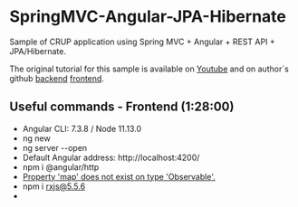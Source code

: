 # SpringMVC-Angular-JPA-Hibernate
Sample of CRUP application using Spring MVC + Angular + REST API + JPA/Hibernate.

The original tutorial for this sample is available on [Youtube](https://www.youtube.com/watch?v=PQmu752Ifn8&feature=youtu.be) and on author´s github [backend](https://github.com/scbushan05/spring-boot-hibernate-mysql-rest-api) [frontend](https://github.com/scbushan05/angular-2-crud).

## Useful commands - Frontend (1:28:00)

- Angular CLI: 7.3.8 / Node 11.13.0
- ng new <new-projectname>
- ng server --open
- Default Angular address: http://localhost:4200/
- npm i @angular/http
- [Property 'map' does not exist on type 'Observable<Response>'.](https://medium.com/coding-snippets/rxjs-5-5-property-map-does-not-exist-on-type-observable-e825129c2068)
- npm i rxjs@5.5.6
- 